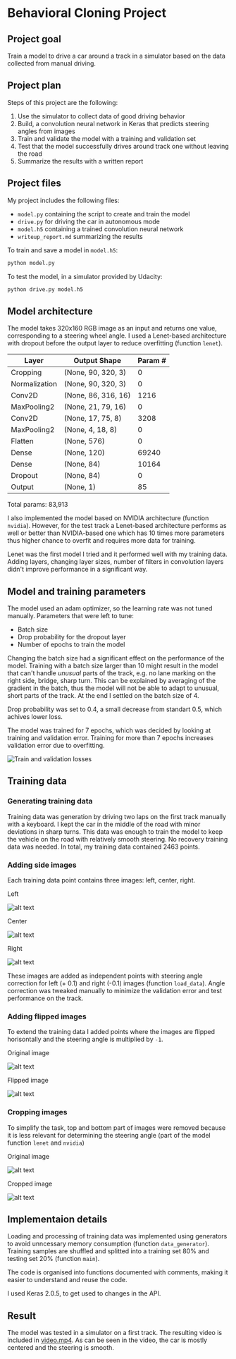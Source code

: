 # Behavioral Cloning Project

## Project goal

Train a model to drive a car around a track in a simulator based on the data collected from manual driving.

## Project plan

Steps of this project are the following:

1. Use the simulator to collect data of good driving behavior
1. Build, a convolution neural network in Keras that predicts steering angles from images
1. Train and validate the model with a training and validation set
1. Test that the model successfully drives around track one without leaving the road
1. Summarize the results with a written report

[losses]: ./examples/losses.png "Train and validation losses"
[original]: ./examples/original.jpg "Original image"
[flipped]: ./examples/flipped.jpg "Flipped image"
[left]: ./examples/left.jpg "Left image"
[center]: ./examples/center.jpg "Center image"
[right]: ./examples/right.jpg "Right image"
[cropped]: ./examples/cropped.jpg "Cropped image"

## Project files

My project includes the following files:

* `model.py` containing the script to create and train the model
* `drive.py` for driving the car in autonomous mode
* `model.h5` containing a trained convolution neural network
* `writeup_report.md` summarizing the results

To train and save a model in `model.h5`:

```sh
python model.py
```

To test the model, in a simulator provided by Udacity:

```sh
python drive.py model.h5
```

## Model architecture

The model takes 320x160 RGB image as an input and returns one value, corresponding to a steering wheel angle.
I used a Lenet-based architecture with dropout before the output layer to reduce overfitting (function `lenet`).

| Layer             | Output Shape         | Param #   |
|-------------------|----------------------|-----------|
| Cropping          | (None, 90, 320, 3)   | 0         |
| Normalization     | (None, 90, 320, 3)   | 0         |
| Conv2D            | (None, 86, 316, 16)  | 1216      |
| MaxPooling2       | (None, 21, 79, 16)   | 0         |
| Conv2D            | (None, 17, 75, 8)    | 3208      |
| MaxPooling2       | (None, 4, 18, 8)     | 0         |
| Flatten           | (None, 576)          | 0         |
| Dense             | (None, 120)          | 69240     |
| Dense             | (None, 84)           | 10164     |
| Dropout           | (None, 84)           | 0         |
| Output            | (None, 1)            | 85        |

Total params: 83,913

I also implemented the model based on NVIDIA architecture (function `nvidia`). However, for the test track a Lenet-based architecture performs as well or better than NVIDIA-based one which has 10 times more parameters thus higher chance to overfit and requires more data for training.

Lenet was the first model I tried and it performed well with my training data. Adding layers, changing layer sizes, number of filters in convolution layers didn't improve performance in a significant way.

## Model and training parameters

The model used an adam optimizer, so the learning rate was not tuned manually. Parameters that were left to tune:

* Batch size
* Drop probability for the dropout layer
* Number of epochs to train the model

Changing the batch size had a significant effect on the performance of the model. Training with a batch size larger than 10 might result in the model that can't handle *unusual* parts of the track, e.g. no lane marking on the right side, bridge, sharp turn. This can be explained by averaging of the gradient in the batch, thus the model will not be able to adapt to unusual, short parts of the track. At the end I settled on the batch size of 4.

Drop probability was set to 0.4, a small decrease from standart 0.5, which achives lower loss.

The model was trained for 7 epochs, which was decided by looking at training and validation error. Training for more than 7 epochs increases validation error due to overfitting.

![Train and validation losses][losses]

## Training data

### Generating training data

Training data was generation by driving two laps on the first track manually with a keyboard. I kept the car in the middle of the road with minor deviations in sharp turns. This data was enough to train the model to keep the vehicle on the road with relatively smooth steering. No recovery training data was needed. In total, my training data contained 2463 points.

### Adding side images

Each training data point contains three images: left, center, right.

Left

![alt text][left]

Center

![alt text][center]

Right

![alt text][right]

These images are added as independent points with steering angle correction for left (+ 0.1) and right (-0.1) images (function `load_data`). Angle correction was tweaked manually to minimize the validation error and test performance on the track.

### Adding flipped images

To extend the training data I added points where the images are flipped horisontally and the steering angle is multiplied by `-1`.

Original image

![alt text][original]

Flipped image

![alt text][flipped]

### Cropping images

To simplify the task, top and bottom part of images were removed because it is less relevant for determining the steering angle (part of the model function `lenet` and `nvidia`)

Original image

![alt text][original]

Cropped image

![alt text][cropped]

## Implementaion details

Loading and processing of training data was implemented using generators to avoid unncessary memory consumption (function `data_generator`). Training samples are shuffled and splitted into a training set 80% and testing set 20% (function `main`).

The code is organised into functions documented with comments, making it easier to understand and reuse the code.

I used Keras 2.0.5, to get used to changes in the API.

## Result

The model was tested in a simulator on a first track. The resulting video is included in [video.mp4](video.mp4).
As can be seen in the video, the car is mostly centered and the steering is smooth.